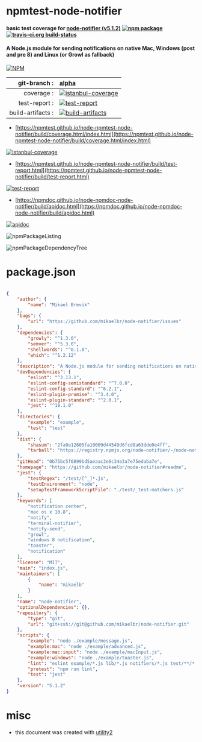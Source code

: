 # npmtest-node-notifier

#### basic test coverage for  [node-notifier (v5.1.2)](https://github.com/mikaelbr/node-notifier#readme)  [![npm package](https://img.shields.io/npm/v/npmtest-node-notifier.svg?style=flat-square)](https://www.npmjs.org/package/npmtest-node-notifier) [![travis-ci.org build-status](https://api.travis-ci.org/npmtest/node-npmtest-node-notifier.svg)](https://travis-ci.org/npmtest/node-npmtest-node-notifier)

#### A Node.js module for sending notifications on native Mac, Windows (post and pre 8) and Linux (or Growl as fallback)

[![NPM](https://nodei.co/npm/node-notifier.png?downloads=true&downloadRank=true&stars=true)](https://www.npmjs.com/package/node-notifier)

| git-branch : | [alpha](https://github.com/npmtest/node-npmtest-node-notifier/tree/alpha)|
|--:|:--|
| coverage : | [![istanbul-coverage](https://npmtest.github.io/node-npmtest-node-notifier/build/coverage.badge.svg)](https://npmtest.github.io/node-npmtest-node-notifier/build/coverage.html/index.html)|
| test-report : | [![test-report](https://npmtest.github.io/node-npmtest-node-notifier/build/test-report.badge.svg)](https://npmtest.github.io/node-npmtest-node-notifier/build/test-report.html)|
| build-artifacts : | [![build-artifacts](https://npmtest.github.io/node-npmtest-node-notifier/glyphicons_144_folder_open.png)](https://github.com/npmtest/node-npmtest-node-notifier/tree/gh-pages/build)|

- [https://npmtest.github.io/node-npmtest-node-notifier/build/coverage.html/index.html](https://npmtest.github.io/node-npmtest-node-notifier/build/coverage.html/index.html)

[![istanbul-coverage](https://npmtest.github.io/node-npmtest-node-notifier/build/screenCapture.buildCi.browser.%252Ftmp%252Fbuild%252Fcoverage.lib.html.png)](https://npmtest.github.io/node-npmtest-node-notifier/build/coverage.html/index.html)

- [https://npmtest.github.io/node-npmtest-node-notifier/build/test-report.html](https://npmtest.github.io/node-npmtest-node-notifier/build/test-report.html)

[![test-report](https://npmtest.github.io/node-npmtest-node-notifier/build/screenCapture.buildCi.browser.%252Ftmp%252Fbuild%252Ftest-report.html.png)](https://npmtest.github.io/node-npmtest-node-notifier/build/test-report.html)

- [https://npmdoc.github.io/node-npmdoc-node-notifier/build/apidoc.html](https://npmdoc.github.io/node-npmdoc-node-notifier/build/apidoc.html)

[![apidoc](https://npmdoc.github.io/node-npmdoc-node-notifier/build/screenCapture.buildCi.browser.%252Ftmp%252Fbuild%252Fapidoc.html.png)](https://npmdoc.github.io/node-npmdoc-node-notifier/build/apidoc.html)

![npmPackageListing](https://npmtest.github.io/node-npmtest-node-notifier/build/screenCapture.npmPackageListing.svg)

![npmPackageDependencyTree](https://npmtest.github.io/node-npmtest-node-notifier/build/screenCapture.npmPackageDependencyTree.svg)



# package.json

```json

{
    "author": {
        "name": "Mikael Brevik"
    },
    "bugs": {
        "url": "https://github.com/mikaelbr/node-notifier/issues"
    },
    "dependencies": {
        "growly": "^1.3.0",
        "semver": "^5.3.0",
        "shellwords": "^0.1.0",
        "which": "^1.2.12"
    },
    "description": "A Node.js module for sending notifications on native Mac, Windows (post and pre 8) and Linux (or Growl as fallback)",
    "devDependencies": {
        "eslint": "^3.13.1",
        "eslint-config-semistandard": "^7.0.0",
        "eslint-config-standard": "^6.2.1",
        "eslint-plugin-promise": "^3.4.0",
        "eslint-plugin-standard": "^2.0.1",
        "jest": "^18.1.0"
    },
    "directories": {
        "example": "example",
        "test": "test"
    },
    "dist": {
        "shasum": "2fa9e12605fa10009d44549d6fcd8a63dde0e4ff",
        "tarball": "https://registry.npmjs.org/node-notifier/-/node-notifier-5.1.2.tgz"
    },
    "gitHead": "0b75bc5f6099bd5aeaac3e6c34e3a7e75edaba7e",
    "homepage": "https://github.com/mikaelbr/node-notifier#readme",
    "jest": {
        "testRegex": "/test/[^_]*.js",
        "testEnvironment": "node",
        "setupTestFrameworkScriptFile": "./test/_test-matchers.js"
    },
    "keywords": [
        "notification center",
        "mac os x 10.8",
        "notify",
        "terminal-notifier",
        "notify-send",
        "growl",
        "windows 8 notification",
        "toaster",
        "notification"
    ],
    "license": "MIT",
    "main": "index.js",
    "maintainers": [
        {
            "name": "mikaelb"
        }
    ],
    "name": "node-notifier",
    "optionalDependencies": {},
    "repository": {
        "type": "git",
        "url": "git+ssh://git@github.com/mikaelbr/node-notifier.git"
    },
    "scripts": {
        "example": "node ./example/message.js",
        "example:mac": "node ./example/advanced.js",
        "example:mac:input": "node ./example/macInput.js",
        "example:windows": "node ./example/toaster.js",
        "lint": "eslint example/*.js lib/*.js notifiers/*.js test/**/*.js index.js",
        "pretest": "npm run lint",
        "test": "jest"
    },
    "version": "5.1.2"
}
```



# misc
- this document was created with [utility2](https://github.com/kaizhu256/node-utility2)
